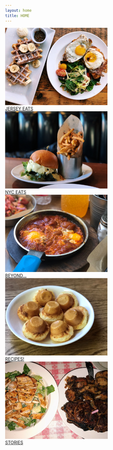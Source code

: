 ```yaml
---
layout: home
title: HOME
---
```

<div class="flex-container" id="home">
  <div class="flex-item">
        <a href="/jerseyeats.html" class="nounderline">
            <img src="/assets/images/jerseyeats/patisserie/patisserie.jpg" height="250px" class="image">
            <div class="flexoverlay">JERSEY EATS</div>
        </a>
  </div>
  <div class="flex-item">
        <a href="/nyceats.html" class="nounderline">
            <img src="/assets/images/nyceats/burger/fivenap.JPG" height="250px" class="image">
            <div class="flexoverlay">NYC EATS</div>
        </a>
  </div>
  <div class="flex-item">
        <a href="/beyond.html" class="nounderline">
            <img src="/assets/images/beyond/israel/shakshuka.JPG" height="250px" class="image">
            <div class="flexoverlay">BEYOND...</div>
        </a>
  </div>
  <div class="flex-item">
        <a href="/recipes.html" class="nounderline">
            <img src="/assets/images/recipes/cheesebread/cheesebread2.jpg" height="250px" class="image">
            <div class="flexoverlay">RECIPES!</div>
        </a>
  </div>
  <div class="flex-item">
        <a href="/favoritefoods.html" class="nounderline">
            <img src="/assets/images/favoritefoods/arthurssteak.JPG" height="250px" class="image">
            <div class="flexoverlay">STORIES</div>
        </a>
  </div>
  <div class="flex-item">
  </div>  
</div>